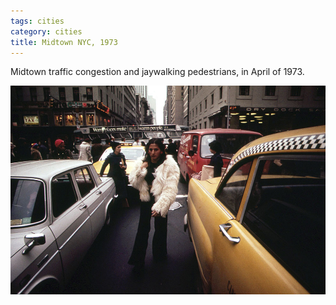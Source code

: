 ```yaml
---
tags: cities
category: cities
title: Midtown NYC, 1973
---
```


Midtown traffic congestion and jaywalking pedestrians, in April of 1973.

![nycjaywalk](https://raw.githubusercontent.com/muneer78/muneer78.github.io/master/images/NYC2.jpg) 

